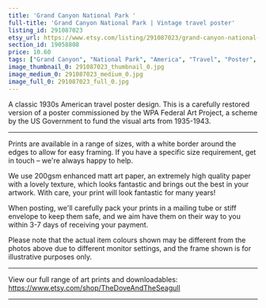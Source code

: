 ```yaml
---
title: 'Grand Canyon National Park '
full-title: 'Grand Canyon National Park | Vintage travel poster'
listing_id: 291087023
etsy_url: https://www.etsy.com/listing/291087023/grand-canyon-national-park-vintage?utm_source=site&utm_medium=api&utm_campaign=api
section_id: 19058808
price: 10.60
tags: ["Grand Canyon", "National Park", "America", "Travel", "Poster", "Nature", "Landscape", "Wall art", "1930s", "WPA poster", "Print", "High quality print", "WPA"]
image_thumbnail_0: 291087023_thumbnail_0.jpg
image_medium_0: 291087023_medium_0.jpg
image_full_0: 291087023_full_0.jpg
---
```

A classic 1930s American travel poster design. This is a carefully restored version of a poster commissioned by the WPA Federal Art Project, a scheme by the US Government to fund the visual arts from 1935-1943.

---

Prints are available in a range of sizes, with a white border around the edges to allow for easy framing. If you have a specific size requirement, get in touch – we&#39;re always happy to help.

We use 200gsm enhanced matt art paper, an extremely high quality paper with a lovely texture, which looks fantastic and brings out the best in your artwork. With care, your print will look fantastic for many years!

When posting, we&#39;ll carefully pack your prints in a mailing tube or stiff envelope to keep them safe, and we aim have them on their way to you within 3-7 days of receiving your payment.

Please note that the actual item colours shown may be different from the photos above due to different monitor settings, and the frame shown is for illustrative purposes only.

---

View our full range of art prints and downloadables:
https://www.etsy.com/shop/TheDoveAndTheSeagull

---
